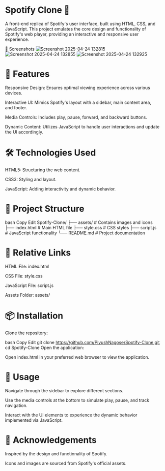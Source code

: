 # Spotify Clone 🎵
A front-end replica of Spotify's user interface, built using HTML, CSS, and JavaScript. This project emulates the core design and functionality of Spotify's web player, providing an interactive and responsive user experience.

📸 Screenshots
![Screenshot 2025-04-24 132815](https://github.com/user-attachments/assets/f2d1f5b3-0dc6-4c20-a962-1aa587414395)
![Screenshot 2025-04-24 132855](https://github.com/user-attachments/assets/e16f0d54-29da-47c8-b51e-82fb67ed0fb7)
![Screenshot 2025-04-24 132925](https://github.com/user-attachments/assets/d8e22869-b8aa-4858-8297-1c59f53d2622)

# 🚀 Features
Responsive Design: Ensures optimal viewing experience across various devices.

Interactive UI: Mimics Spotify's layout with a sidebar, main content area, and footer.

Media Controls: Includes play, pause, forward, and backward buttons.

Dynamic Content: Utilizes JavaScript to handle user interactions and update the UI accordingly.

# 🛠️ Technologies Used
HTML5: Structuring the web content.

CSS3: Styling and layout.

JavaScript: Adding interactivity and dynamic behavior.

# 📁 Project Structure
bash
Copy
Edit
Spotify-Clone/
├── assets/             # Contains images and icons
├── index.html          # Main HTML file
├── style.css           # CSS styles
├── script.js           # JavaScript functionality
└── README.md           # Project documentation

# 🔗 Relative Links
HTML File: index.html

CSS File: style.css

JavaScript File: script.js

Assets Folder: assets/

# 📦 Installation
Clone the repository:

bash
Copy
Edit
git clone https://github.com/PiyushNagose/Spotify-Clone.git
cd Spotify-Clone
Open the application:

Open index.html in your preferred web browser to view the application.

# 🧪 Usage
Navigate through the sidebar to explore different sections.

Use the media controls at the bottom to simulate play, pause, and track navigation.

Interact with the UI elements to experience the dynamic behavior implemented via JavaScript.

# 🙌 Acknowledgements
Inspired by the design and functionality of Spotify.

Icons and images are sourced from Spotify's official assets.
